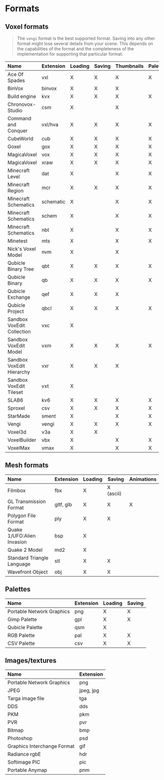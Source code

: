 # Formats

## Voxel formats

> The `vengi` format is the best supported format. Saving into any other format might lose several details from your scene. This depends on the capabilities of the format and the completeness of the implementation for supporting that particular format.

| Name                       | Extension | Loading | Saving | Thumbnails | Palette | Animations | Spec                                                                     |
| :------------------------- | --------- | ------- | ------ | ---------- | ------- | ---------- | ------------------------------------------------------------------------ |
| Ace Of Spades              | vxl       | X       | X      | X          | X       |            | [spec](https://silverspaceship.com/aosmap/aos_file_format.html)          |
| BinVox                     | binvox    | X       | X      | X          |         |            | [spec](https://www.patrickmin.com/binvox/binvox.html)                    |
| Build engine               | kvx       | X       | X      | X          | X       |            | [spec](https://github.com/vuolen/slab6-mirror/blob/master/slab6.txt)     |
| Chronovox-Studio           | csm       | X       |        | X          |         |            |                                                                          |
| Command and Conquer        | vxl/hva   | X       | X      | X          | X       | X          | [spec](http://xhp.xwis.net/documents/VXL_Format.txt)                     |
| CubeWorld                  | cub       | X       | X      | X          | X       |            |                                                                          |
| Goxel                      | gox       | X       | X      | X          | X       |            |                                                                          |
| MagicaVoxel                | vox       | X       | X      | X          | X       |            | [spec](https://github.com/ephtracy/voxel-model)                          |
| MagicaVoxel                | xraw      | X       | X      | X          | X       |            |                                                                          |
| Minecraft Level            | dat       | X       |        | X          | X       |            |                                                                          |
| Minecraft Region           | mcr       | X       | X      | X          | X       |            | [spec](https://minecraft.wiki/w/Region_file_format)               |
| Minecraft Schematics       | schematic | X       |        | X          | X       |            | [spec](https://minecraft.wiki/w/Schematic_file_format)          |
| Minecraft Schematics       | schem     | X       |        | X          | X       |            | [spec](https://minecraft.wiki/w/Schematic_file_format)          |
| Minecraft Schematics       | nbt       | X       |        | X          | X       |            | [spec](https://minecraft.wiki/w/Schematic_file_format)          |
| Minetest                   | mts       | X       |        | X          | X       |            | [spec](https://dev.minetest.net/Minetest_Schematic_File_Format)          |
| Nick's Voxel Model         | nvm       | X       |        | X          |         |            |                                                                          |
| Qubicle Binary Tree        | qbt       | X       | X      | X          | X       |            | [spec](https://getqubicle.com/qubicle/documentation/docs/file/qbt/)      |
| Qubicle Binary             | qb        | X       | X      | X          | X       |            | [spec](https://getqubicle.com/qubicle/documentation/docs/file/qb/)       |
| Qubicle Exchange           | qef       | X       | X      | X          |         |            | [spec](https://getqubicle.com/qubicle/documentation/docs/file/qef/)      |
| Qubicle Project            | qbcl      | X       | X      | X          | X       |            | [spec](https://gist.github.com/tostc/7f049207a2e5a7ccb714499702b5e2fd)   |
| Sandbox VoxEdit Collection | vxc       | X       |        |            |         |            |                                                                          |
| Sandbox VoxEdit Model      | vxm       | X       | X      | X          | X       |            |                                                                          |
| Sandbox VoxEdit Hierarchy  | vxr       | X       | X      | X          |         | X          |                                                                          |
| Sandbox VoxEdit Tileset    | vxt       | X       |        |            |         |            |                                                                          |
| SLAB6                      | kv6       | X       | X      | X          | X       |            | [spec](https://github.com/vuolen/slab6-mirror/blob/master/slab6.txt)     |
| Sproxel                    | csv       | X       | X      | X          | X       |            | [spec](https://github.com/emilk/sproxel/blob/master/ImportExport.cpp)    |
| StarMade                   | sment     | X       |        | X          | X       |            | [spec](https://starmadepedia.net/wiki/Blueprint_File_Formats)            |
| Vengi                      | vengi     | X       | X      | X          | X       | X          |                                                                          |
| Voxel3d                    | v3a       | X       | X      |            |         |            |                                                                          |
| VoxelBuilder               | vbx       | X       |        | X          | X       | X          |                                                                          |
| VoxelMax                   | vmax      | X       |        | X          | X       |            |                                                                          |

## Mesh formats

| Name                       | Extension | Loading | Saving    | Animations |
| :------------------------- | --------- | ------- | --------- | ---------- |
| Filmbox                    | fbx       | X       | X (ascii) |            |
| GL Transmission Format     | gltf, glb | X       | X         | X          |
| Polygon File Format        | ply       | X       | X         |            |
| Quake 1/UFO:Alien Invasion | bsp       | X       |           |            |
| Quake 2 Model              | md2       | X       |           |            |
| Standard Triangle Language | stl       | X       | X         |            |
| Wavefront Object           | obj       | X       | X         |            |

## Palettes

| Name                        | Extension | Loading | Saving |
| :-------------------------- | --------- | ------- | ------ |
| Portable Network Graphics   | png       | X       | X      |
| Gimp Palette                | gpl       | X       | X      |
| Qubicle Palette             | qsm       | X       |        |
| RGB Palette                 | pal       | X       | X      |
| CSV Palette                 | csv       | X       | X      |

## Images/textures

| Name                        | Extension |
| :-------------------------- | --------- |
| Portable Network Graphics   | png       |
| JPEG                        | jpeg, jpg |
| Targa image file            | tga       |
| DDS                         | dds       |
| PKM                         | pkm       |
| PVR                         | pvr       |
| Bitmap                      | bmp       |
| Photoshop                   | psd       |
| Graphics Interchange Format | gif       |
| Radiance rgbE               | hdr       |
| Softimage PIC               | pic       |
| Portable Anymap             | pnm       |
